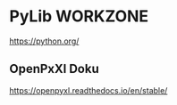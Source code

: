 # PyLib WORKZONE

https://python.org/


## OpenPxXl Doku

https://openpyxl.readthedocs.io/en/stable/


